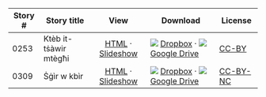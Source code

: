 Story #  | Story title | View | Download | License
-------- | -----------  |:-------:| ---------------- | -------
0253 | Ktèb it-tṡàwir mtègħi | [HTML](https://global-asp.github.io/stories/aeb/0253_ktèb-it-tṡàwir-mtègħi.html) · <a href="https://global-asp.github.io/stories/aeb/0253_ktèb-it-tṡàwir-mtègħi_slides.html" target="_blank">Slideshow</a> | ![](https://cloud.githubusercontent.com/assets/9295750/10150606/3f5ae2dc-65f5-11e5-8f63-841c51cc1cde.png) [Dropbox](https://www.dropbox.com/s/8cf9efljcs87tjo/aeb.zip) · ![](https://cloud.githubusercontent.com/assets/9295750/9473522/1d6fdde4-4b10-11e5-98f5-aa6c6b04a08e.png) [Google Drive](https://drive.google.com/open?id=0B59ZADK9EsbsTS00c3BQaHNqblE) | [CC-BY](https://creativecommons.org/licenses/by/3.0/)
0309 | Ṡġìr w kbìr | [HTML](https://global-asp.github.io/stories/aeb/0309_ṡġìr-w-kbìr.html) · <a href="https://global-asp.github.io/stories/aeb/0309_ṡġìr-w-kbìr_slides.html" target="_blank">Slideshow</a> | ![](https://cloud.githubusercontent.com/assets/9295750/10150606/3f5ae2dc-65f5-11e5-8f63-841c51cc1cde.png) [Dropbox](https://www.dropbox.com/s/8cf9efljcs87tjo/aeb.zip) · ![](https://cloud.githubusercontent.com/assets/9295750/9473522/1d6fdde4-4b10-11e5-98f5-aa6c6b04a08e.png) [Google Drive](https://drive.google.com/open?id=0B59ZADK9EsbsTS00c3BQaHNqblE) | [CC-BY-NC](http://creativecommons.org/licenses/by-nc/3.0/)
